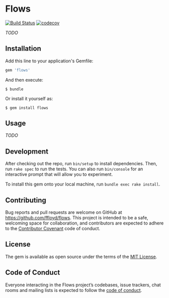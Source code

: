 # Flows

[![Build Status](https://travis-ci.com/ffloyd/flows.svg?branch=master)](https://travis-ci.com/ffloyd/flows)
[![codecov](https://codecov.io/gh/ffloyd/flows/branch/master/graph/badge.svg)](https://codecov.io/gh/ffloyd/flows)

_TODO_

## Installation

Add this line to your application's Gemfile:

```ruby
gem 'flows'
```

And then execute:

    $ bundle

Or install it yourself as:

    $ gem install flows

## Usage

_TODO_

## Development

After checking out the repo, run `bin/setup` to install dependencies. Then, run `rake spec` to run the tests. You can also run `bin/console` for an interactive prompt that will allow you to experiment.

To install this gem onto your local machine, run `bundle exec rake install`.

## Contributing

Bug reports and pull requests are welcome on GitHub at https://github.com/ffloyd/flows. This project is intended to be a safe, welcoming space for collaboration, and contributors are expected to adhere to the [Contributor Covenant](http://contributor-covenant.org) code of conduct.

## License

The gem is available as open source under the terms of the [MIT License](https://opensource.org/licenses/MIT).

## Code of Conduct

Everyone interacting in the Flows project’s codebases, issue trackers, chat rooms and mailing lists is expected to follow the [code of conduct](https://github.com/ffloyd/flows/blob/master/CODE_OF_CONDUCT.md).
